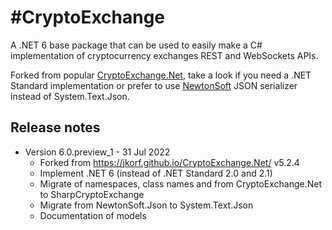 # #CryptoExchange

A .NET 6 base package that can be used to easily make a C# implementation of cryptocurrency exchanges REST and WebSockets APIs.

Forked from popular [CryptoExchange.Net](https://jkorf.github.io/CryptoExchange.Net/), take a look if you need a .NET Standard implementation or prefer to use [NewtonSoft](https://www.newtonsoft.com/json) JSON serializer instead of System.Text.Json.

## Release notes
* Version 6.0.preview_1 - 31 Jul 2022
    * Forked from https://jkorf.github.io/CryptoExchange.Net/ v5.2.4 
    * Implement .NET 6 (instead of .NET Standard 2.0 and 2.1)
    * Migrate of namespaces, class names and  from CryptoExchange.Net to SharpCryptoExchange
    * Migrate from NewtonSoft.Json to System.Text.Json
    * Documentation of models
